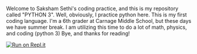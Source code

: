Welcome to Saksham Sethi's coding practice, and this is my repository called "PYTHON 3".
Well, obviously, I practice python here. This is my first coding language.
I'm a 6th grader at Carnage Middle School, but these days we have summer break.
I am utilizing this time to do a lot of math, physics, and coding (python 3)
Bye, and thanks for reading!


[![Run on Repl.it](https://repl.it/badge/github/sakshamsethi123/Python3)](https://repl.it/github/sakshamsethi123/Python3)